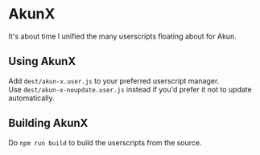 # AkunX
It's about time I unified the many userscripts floating about for Akun.

## Using AkunX
Add `dest/akun-x.user.js` to your preferred userscript manager.  
Use `dest/akun-x-noupdate.user.js` instead if you'd prefer it not to update automatically.

## Building AkunX
Do `npm run build` to build the userscripts from the source.
